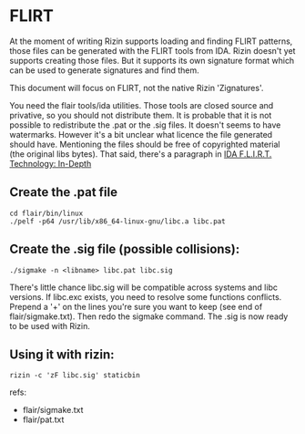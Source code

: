 FLIRT
=====

At the  moment of  writing Rizin  supports  loading  and finding  FLIRT
patterns, those files can be generated with the FLIRT tools from IDA.
Rizin doesn't  yet supports creating  those files.  But it supports its
own signature format  which can be used  to generate signatures  and
find them.

This document will focus on FLIRT, not the native Rizin 'Zignatures'.

You need the flair tools/ida utilities. Those tools are closed source
and privative, so you should not distribute them. It is probable that
it is  not possible  to redistribute the  .pat or the .sig files.  It
doesn't  seems to  have watermarks.  However it's  a bit unclear  what
licence the file generated should have.  Mentioning the files should
be free of copyrighted material  (the original libs bytes). That said,
there's a paragraph in [IDA F.L.I.R.T. Technology: In-Depth](https://www.hppex-rays.com/products/ida/tech/flirt/in_depth.shtml)


Create the .pat file
--------------------

	cd flair/bin/linux
	./pelf -p64 /usr/lib/x86_64-linux-gnu/libc.a libc.pat

Create the .sig file (possible collisions):
--------------------

	./sigmake -n <libname> libc.pat libc.sig

There's little chance libc.sig will  be compatible across systems and
libc versions. If libc.exc exists, you need to resolve some functions
conflicts.  Prepend a '+' on the lines  you're sure you  want to keep
(see end of flair/sigmake.txt).  Then redo the  sigmake command.  The
.sig is now ready to be used with Rizin.

Using it with rizin:
-----------------

    rizin -c 'zF libc.sig' staticbin

refs:

* flair/sigmake.txt
* flair/pat.txt

